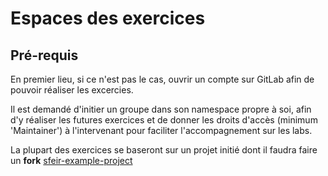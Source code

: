 # Espaces des exercices

## Pré-requis

En premier lieu, si ce n'est pas le cas, ouvrir un compte sur GitLab afin de pouvoir réaliser les excercies.

Il est demandé d'initier un groupe dans son namespace propre à soi, afin d'y réaliser les futures exercices et de donner les droits d'accès (minimum 'Maintainer') à l'intervenant pour faciliter l'accompagnement sur les labs.

La plupart des exercices se baseront sur un projet initié dont il faudra faire un **fork** [sfeir-example-project](https://gitlab.com/sfeir-gitlab-training-exercice/example-project)
